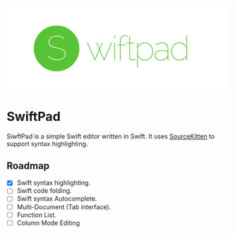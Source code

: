 <h3 align="center">
    <img src="./header.png" width="700" />
    <br />
  </a>
</h3>

# SwiftPad

SiwftPad is a simple Swift editor written in Swift. It uses [SourceKitten][sourcekitten] to support syntax highlighting.

[sourcekitten]: https://github.com/jpsim/SourceKitten

## Roadmap
- [x] Swift syntax highlighting.
- [ ] Swift code folding.
- [ ] Swift syntax Autocomplete.
- [ ] Multi-Document (Tab interface).
- [ ] Function List.
- [ ] Column Mode Editing
